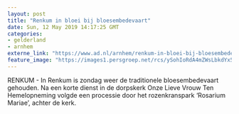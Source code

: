 ```yaml
---
layout: post
title: "Renkum in bloei bij bloesembedevaart"
date: Sun, 12 May 2019 14:17:25 GMT
categories: 
- gelderland 
- arnhem 
externe_link: "https://www.ad.nl/arnhem/renkum-in-bloei-bij-bloesembedevaart~a3f427b5/"
feature_image: "https://images1.persgroep.net/rcs/ySohIoRdA4mZWsLbkdYx5iAJxek/diocontent/148101443/_fitwidth/400/?appId=21791a8992982cd8da851550a453bd7f&quality=0.7"
---
```


RENKUM - In Renkum is zondag weer de traditionele bloesembedevaart gehouden. Na een korte dienst in de dorpskerk Onze Lieve Vrouw Ten Hemelopneming volgde een processie door het rozenkranspark ‘Rosarium Mariae’, achter de kerk.
